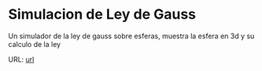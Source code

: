 # Simulacion de Ley de Gauss

Un simulador de la ley de gauss sobre esferas, muestra la esfera en 3d y su calculo de la ley

URL: [url](https://eljuancho871.github.io/ley_gauss/)
